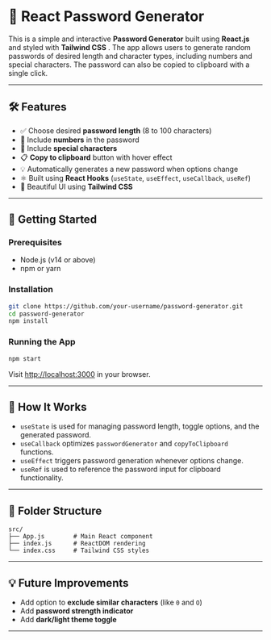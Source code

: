 # 🔐 React Password Generator

This is a simple and interactive **Password Generator** built using **React.js** and styled with **Tailwind CSS** . The app allows users to generate random passwords of desired length and character types, including numbers and special characters. The password can also be copied to clipboard with a single click.

---

## 🛠️ Features

- ✅ Choose desired **password length** (8 to 100 characters)
- 🔢 Include **numbers** in the password
- 🔣 Include **special characters**
- 📋 **Copy to clipboard** button with hover effect
- 💡 Automatically generates a new password when options change
- ⚛️ Built using **React Hooks** (`useState`, `useEffect`, `useCallback`, `useRef`)
- 🎨 Beautiful UI using **Tailwind CSS**

---

## 🚀 Getting Started

### Prerequisites

- Node.js (v14 or above)
- npm or yarn

### Installation

```bash
git clone https://github.com/your-username/password-generator.git
cd password-generator
npm install
```

### Running the App

```bash
npm start
```

Visit [http://localhost:3000](http://localhost:3000/) in your browser.

---

## 🧠 How It Works

- `useState` is used for managing password length, toggle options, and the generated password.
- `useCallback` optimizes `passwordGenerator` and `copyToClipboard` functions.
- `useEffect` triggers password generation whenever options change.
- `useRef` is used to reference the password input for clipboard functionality.

---

## 📂 Folder Structure

```
src/
├── App.js        # Main React component
├── index.js      # ReactDOM rendering
└── index.css     # Tailwind CSS styles
```

---

## 💡 Future Improvements

- Add option to **exclude similar characters** (like `0` and `O`)
- Add **password strength indicator**
- Add **dark/light theme toggle**

---
